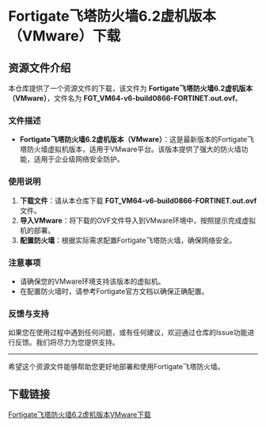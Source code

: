 # Fortigate飞塔防火墙6.2虚机版本（VMware）下载

## 资源文件介绍

本仓库提供了一个资源文件的下载，该文件为 **Fortigate飞塔防火墙6.2虚机版本（VMware）**，文件名为 **FGT_VM64-v6-build0866-FORTINET.out.ovf**。

### 文件描述

- **Fortigate飞塔防火墙6.2虚机版本（VMware）**：这是最新版本的Fortigate飞塔防火墙虚拟机版本，适用于VMware平台。该版本提供了强大的防火墙功能，适用于企业级网络安全防护。

### 使用说明

1. **下载文件**：请从本仓库下载 **FGT_VM64-v6-build0866-FORTINET.out.ovf** 文件。
2. **导入VMware**：将下载的OVF文件导入到VMware环境中，按照提示完成虚拟机的部署。
3. **配置防火墙**：根据实际需求配置Fortigate飞塔防火墙，确保网络安全。

### 注意事项

- 请确保您的VMware环境支持该版本的虚拟机。
- 在配置防火墙时，请参考Fortigate官方文档以确保正确配置。

### 反馈与支持

如果您在使用过程中遇到任何问题，或有任何建议，欢迎通过仓库的Issue功能进行反馈。我们将尽力为您提供支持。

---

希望这个资源文件能够帮助您更好地部署和使用Fortigate飞塔防火墙。

## 下载链接

[Fortigate飞塔防火墙6.2虚机版本VMware下载](https://pan.quark.cn/s/13e94577f649)